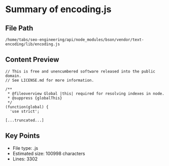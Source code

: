 # Summary of encoding.js
  
## File Path
`/home/tabs/seo-engineering/api/node_modules/bson/vendor/text-encoding/lib/encoding.js`

## Content Preview
```
// This is free and unencumbered software released into the public domain.
// See LICENSE.md for more information.

/**
 * @fileoverview Global |this| required for resolving indexes in node.
 * @suppress {globalThis}
 */
(function(global) {
  'use strict';

[...truncated...]
```

## Key Points
- File type: .js
- Estimated size: 100998 characters
- Lines: 3302
